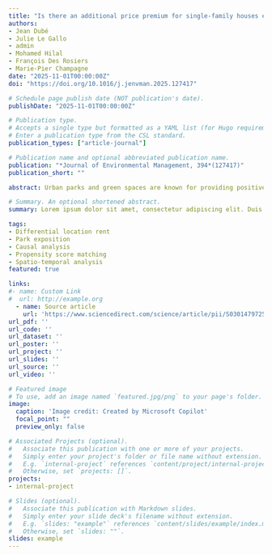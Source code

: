 ```yaml
---
title: "Is there an additional price premium for single-family houses exposed to urban parks? Insights from causal spatio-temporal matching in Québec city"
authors:
- Jean Dubé
- Julie Le Gallo
- admin
- Mohamed Hilal
- François Des Rosiers
- Marie-Pier Champagne
date: "2025-11-01T00:00:00Z"
doi: "https://doi.org/10.1016/j.jenvman.2025.127417"

# Schedule page publish date (NOT publication's date).
publishDate: "2025-11-01T00:00:00Z"

# Publication type.
# Accepts a single type but formatted as a YAML list (for Hugo requirements).
# Enter a publication type from the CSL standard.
publication_types: ["article-journal"]

# Publication name and optional abbreviated publication name.
publication: "*Journal of Environmental Management, 394*(127417)"
publication_short: ""

abstract: Urban parks and green spaces are known for providing positive social and environmental services, which is usually capitalized into real estate prices. While positive externalities extend at the neighbourhood level, negative externalities can be detected close to the infrastructures, making the price premium varying locally for houses exposed. The paper investigates if local price premium for exposition to different types of parks differ between houses connected or adjacent to parks compared to other houses located nearby but not directly exposed. For that purpose, a spatio-temporal propensity score matching identification strategy is proposed and applied on single-family house transactions in Québec City between 2004 and 2020. The estimation results show that, except for two specific situations, direct exposition does not necessarily translate in significant additional house price premiums. However, a complementary quantile analysis suggests that the non-significant mean differential price premium hides an important spatial dimension, pointing to the presence of environmental inequities.

# Summary. An optional shortened abstract.
summary: Lorem ipsum dolor sit amet, consectetur adipiscing elit. Duis posuere tellus ac convallis placerat. Proin tincidunt magna sed ex sollicitudin condimentum.

tags:
- Differential location rent
- Park exposition
- Causal analysis
- Propensity score matching
- Spatio-temporal analysis
featured: true

links:
#- name: Custom Link
#  url: http://example.org
  - name: Source article
    url: 'https://www.sciencedirect.com/science/article/pii/S0301479725033936?via%3Dihub'
url_pdf: ''
url_code: ''
url_dataset: ''
url_poster: ''
url_project: ''
url_slides: ''
url_source: ''
url_video: ''

# Featured image
# To use, add an image named `featured.jpg/png` to your page's folder. 
image:
  caption: 'Image credit: Created by Microsoft Copilot'
  focal_point: ""
  preview_only: false

# Associated Projects (optional).
#   Associate this publication with one or more of your projects.
#   Simply enter your project's folder or file name without extension.
#   E.g. `internal-project` references `content/project/internal-project/index.md`.
#   Otherwise, set `projects: []`.
projects:
- internal-project

# Slides (optional).
#   Associate this publication with Markdown slides.
#   Simply enter your slide deck's filename without extension.
#   E.g. `slides: "example"` references `content/slides/example/index.md`.
#   Otherwise, set `slides: ""`.
slides: example
---
```


